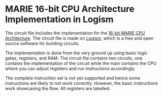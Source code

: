 # MARIE 16-bit CPU Architecture Implementation in Logism

The circuit file includes the implementation for the [16-bit MARIE CPU Architecture](https://marie.js.org/book.pdf). The circuit file is made on [Logism](https://sourceforge.net/projects/circuit/), which is a free and open source software for building circuits.

The implementation is done from the very ground up using basic logic gates, registers, and RAM. The circuit file contains two circuits, one contains the implementation of the circuit 
while the main contains the CPU where you can adjust registers and run instructions accordingly.

The complete instruction set is not yet supported and hence some instructions are likely to not work correctly. However, the basic instructions work showcasing the flow. All registers are labelled.
